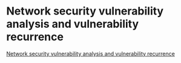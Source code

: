 # Network security vulnerability analysis and vulnerability recurrence
[Network security vulnerability analysis and vulnerability recurrence](https://aiwithcloud.com/2022/09/15/network_security_vulnerability_analysis_and_vulnerability_recurrence/)